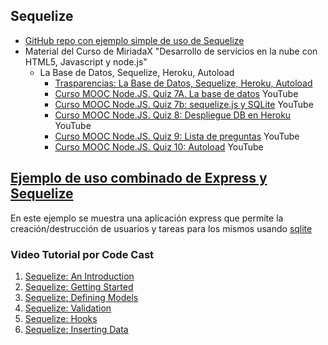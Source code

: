 ## Sequelize

* [GitHub  repo con ejemplo simple de uso de Sequelize](https://github.com/SYTW/sequelize-getting-started)
* Material del Curso de MiriadaX "Desarrollo de servicios en la nube con HTML5, Javascript y node.js"
  * La Base de Datos, Sequelize, Heroku, Autoload
    * [Trasparencias: La Base de Datos, Sequelize, Heroku, Autoload](https://github.com/crguezl/miriada-upm-dsnh5jsnode/blob/master/traspas/transp_modulo7.pdf)
    * [Curso MOOC Node.JS. Quiz 7A. La base de datos](https://youtu.be/l5nviUiDRDI) YouTube
    * [Curso MOOC Node.JS. Quiz 7b: sequelize.js y SQLite](https://youtu.be/mU_GDocS_Ys) YouTube
    * [Curso MOOC Node.JS. Quiz 8: Despliegue DB en Heroku](https://youtu.be/_jzjaraiE3A) YouTube
    * [Curso MOOC Node.JS. Quiz 9: Lista de preguntas](https://youtu.be/zGT8rVBe2hY) YouTube
    * [Curso MOOC Node.JS. Quiz 10: Autoload](https://youtu.be/pSDk_l_jhs0) YouTube

## [Ejemplo de uso combinado de Express y Sequelize](https://github.com/SYTW/express-example)

En este ejemplo se muestra una aplicación express que permite la creación/destrucción de usuarios y tareas para los mismos
usando [sqlite](http://blog.modulus.io/nodejs-and-sqlite)


### Video Tutorial por Code Cast

1. [Sequelize: An Introduction](https://youtu.be/qsDvJrGMSUY?list=PL5ze0DjYv5DYBDfl0vF_VRxEu8JdTIHlR)
2. [Sequelize: Getting Started](https://youtu.be/6NKNfXtKk0c?list=PL5ze0DjYv5DYBDfl0vF_VRxEu8JdTIHlR)
3. [Sequelize: Defining Models](https://youtu.be/8W_dd3uA1Iw?list=PL5ze0DjYv5DYBDfl0vF_VRxEu8JdTIHlR)
4. [Sequelize: Validation](https://youtu.be/Z1O9iddzcXk?list=PL5ze0DjYv5DYBDfl0vF_VRxEu8JdTIHlR)
5. [Sequelize: Hooks](https://youtu.be/pquxHIBx8ks?list=PL5ze0DjYv5DYBDfl0vF_VRxEu8JdTIHlR)
6. [Sequelize: Inserting Data](https://youtu.be/JAld7bV5qV8?list=PL5ze0DjYv5DYBDfl0vF_VRxEu8JdTIHlR)
